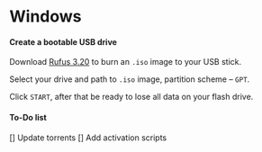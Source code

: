 # Windows

#### Create a bootable USB drive

Download [Rufus 3.20](https://github.com/pbatard/rufus/releases/download/v3.20/rufus-3.20.exe) to burn an `.iso` image to your USB stick.

Select your drive and path to `.iso` image, partition scheme – `GPT`.

Click `START`, after that be ready to lose all data on your flash drive.

#### To-Do list

[] Update torrents
[] Add activation scripts
